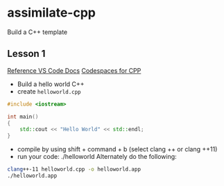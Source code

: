 # assimilate-cpp
Build a C++ template

## Lesson 1

[Reference VS Code Docs](https://code.visualstudio.com/docs/languages/cpp)
[Codespaces for CPP](https://devblogs.microsoft.com/cppblog/customizing-github-codespaces-for-cpp-projects/)

* Build a hello world C++
* create `helloworld.cpp`
```cpp
#include <iostream>

int main()
{
    std::cout << "Hello World" << std::endl;
}
```
* compile by using shift + command + b (select clang ++ or clang ++11)
* run your code:  ./helloworld
Alternately do the following:

```bash
clang++-11 helloworld.cpp -o helloworld.app
./helloworld.app
```



